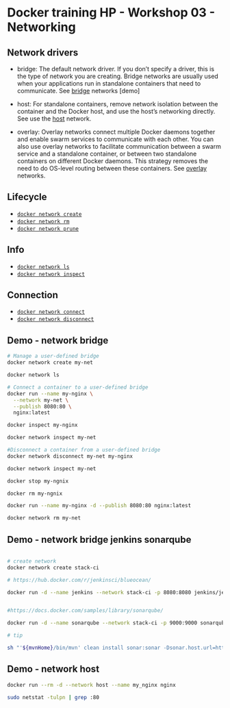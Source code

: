 # Docker training HP - Workshop 03 -  Networking

## Network drivers

* bridge: The default network driver. If you don’t specify a driver, this is the type of network you are creating. Bridge networks are usually used when your applications run in standalone containers that need to communicate. See [bridge](https://docs.docker.com/network/bridge/) networks [demo]

* host: For standalone containers, remove network isolation between the container and the Docker host, and use the host’s networking directly. See use the [host](https://docs.docker.com/network/host/) network.

* overlay: Overlay networks connect multiple Docker daemons together and enable swarm services to communicate with each other. You can also use overlay networks to facilitate communication between a swarm service and a standalone container, or between two standalone containers on different Docker daemons. This strategy removes the need to do OS-level routing between these containers. See [overlay](https://docs.docker.com/network/overlay/) networks.

## Lifecycle

* [`docker network create`](https://docs.docker.com/engine/reference/commandline/network_create/)
* [`docker network rm`](https://docs.docker.com/engine/reference/commandline/network_rm/)
* [`docker network prune`](https://docs.docker.com/engine/reference/commandline/network_prune/)

## Info

* [`docker network ls`](https://docs.docker.com/engine/reference/commandline/network_ls/)
* [`docker network inspect`](https://docs.docker.com/engine/reference/commandline/network_inspect/)

## Connection

* [`docker network connect`](https://docs.docker.com/engine/reference/commandline/network_connect/)
* [`docker network disconnect`](https://docs.docker.com/engine/reference/commandline/network_disconnect/)

## Demo - network bridge

```sh
# Manage a user-defined bridge
docker network create my-net

docker network ls

# Connect a container to a user-defined bridge
docker run --name my-nginx \
  --network my-net \
  --publish 8080:80 \
  nginx:latest

docker inspect my-nginx

docker network inspect my-net

#Disconnect a container from a user-defined bridge
docker network disconnect my-net my-nginx

docker network inspect my-net

docker stop my-ngnix

docker rm my-ngnix

docker run --name my-nginx -d --publish 8080:80 nginx:latest

docker network rm my-net
```

## Demo - network bridge jenkins sonarqube

```sh

# create network
docker network create stack-ci

# https://hub.docker.com/r/jenkinsci/blueocean/

docker run -d --name jenkins --network stack-ci -p 8080:8080 jenkins/jenkins


#https://docs.docker.com/samples/library/sonarqube/

docker run -d --name sonarqube --network stack-ci -p 9000:9000 sonarqube

# tip

sh "'${mvnHome}/bin/mvn' clean install sonar:sonar -Dsonar.host.url=http://sonarqube:9000 -Psonar-coverage"

```

## Demo - network host

```sh
docker run --rm -d --network host --name my_nginx nginx

sudo netstat -tulpn | grep :80
```